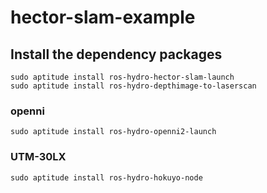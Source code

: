hector-slam-example
===================

## Install the dependency packages


    sudo aptitude install ros-hydro-hector-slam-launch
    sudo aptitude install ros-hydro-depthimage-to-laserscan

### openni

    sudo aptitude install ros-hydro-openni2-launch
    
### UTM-30LX

    sudo aptitude install ros-hydro-hokuyo-node

